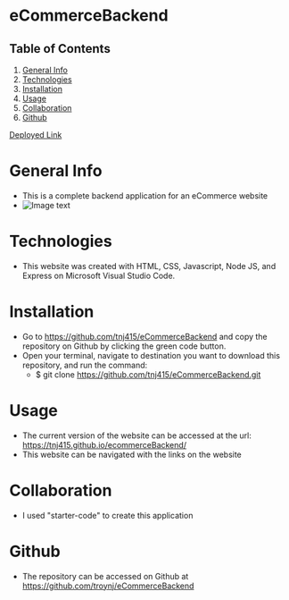 # eCommerceBackend

## Table of Contents
1. [General Info](#general-info)
2. [Technologies](#technologies)
3. [Installation](#installation)
4. [Usage](#usage)
5. [Collaboration](#collaboration)
6. [Github](#github)

[Deployed Link](https://tnj415.github.io/ecommerceBackend/)
# General Info
* This is a complete backend application for an eCommerce website
* ![Image text](./public/images/ss.PNG)

# Technologies
* This website was created with HTML, CSS, Javascript, Node JS, and Express on Microsoft Visual Studio Code.

# Installation
* Go to https://github.com/tnj415/eCommerceBackend and copy the repository on Github by clicking the green code button.
* Open your terminal, navigate to destination you want to download this repository, and run the command:
    * $ git clone https://github.com/tnj415/eCommerceBackend.git

# Usage
* The current version of the website can be accessed at the url: https://tnj415.github.io/ecommerceBackend/
* This website can be navigated with the links on the website

# Collaboration
* I used "starter-code" to create this application

# Github
* The repository can be accessed on Github at https://github.com/troynj/eCommerceBackend
